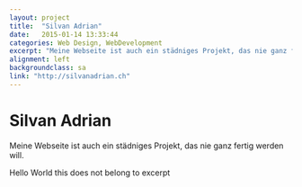 ```yaml
---
layout: project
title:  "Silvan Adrian"
date:   2015-01-14 13:33:44
categories: Web Design, WebDevelopment
excerpt: "Meine Webseite ist auch ein städniges Projekt, das nie ganz fertig werden will."
alignment: left
backgroundclass: sa
link: "http://silvanadrian.ch"
---
```

<div class="project-text">
<h1>Silvan Adrian</h1>
Meine Webseite ist auch ein städniges Projekt, das nie  ganz fertig werden will.  

Hello World this does not belong to excerpt
</div>